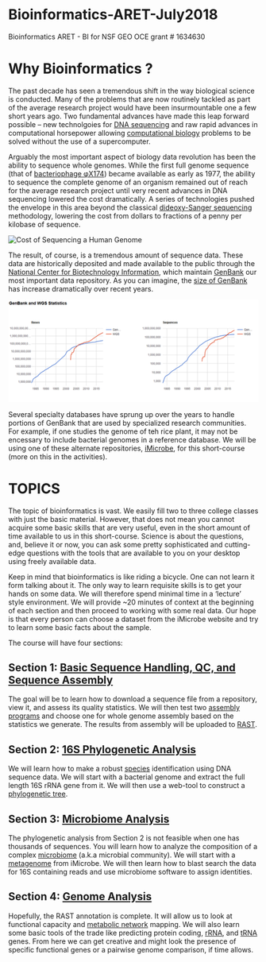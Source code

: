 # Bioinformatics-ARET-July2018
Bioinformatics ARET - BI for NSF GEO OCE grant # 1634630


# Why Bioinformatics ?

The past decade has seen a tremendous shift in the way biological science is conducted.  Many of the problems that are now routinely tackled as part of the average research project would have been insurmountable one a few short years ago.   Two fundamental advances have made this leap forward possible – new technolgoies for [DNA sequencing](https://en.wikipedia.org/wiki/DNA_sequencing) and raw rapid advances in computational horsepower allowing [computational biology](https://en.wikipedia.org/wiki/Computational_biology) problems to be solved without the use of a supercomputer.


 Arguably the most important aspect of biology data revolution has been the ability to sequence whole genomes.  While the first full genome sequence (that of [bacteriophage φX174]( https://en.wikipedia.org/wiki/Phi_X_174)) became available as early as 1977, the ability to sequence the complete genome of an organism remained out of reach for the average research project until very recent advances in DNA sequencing lowered the cost dramatically.  A series of technologies pushed the envelope in this area beyond the classical [dideoxy-Sanger sequencing]( https://en.wikipedia.org/wiki/Sanger_sequencing) methodology, lowering the cost from dollars to fractions of a penny per kilobase of sequence.
 
 
![Cost of Sequencing a Human Genome](https://upload.wikimedia.org/wikipedia/commons/thumb/e/e7/Historic_cost_of_sequencing_a_human_genome.svg/1200px-Historic_cost_of_sequencing_a_human_genome.svg.png)


The result, of course, is a tremendous amount of sequence data.  These data are historically deposited and made available to the public through the [National Center for Biotechnology Information]( https://www.ncbi.nlm.nih.gov/), which maintain [GenBank](https://www.ncbi.nlm.nih.gov/genbank/) our most important data repository.  As you can imagine, the [size of GenBank]( https://www.ncbi.nlm.nih.gov/genbank/statistics/) has increase dramatically over recent  years.

![Number of Bases in GenBank as Individual Reads or Whole Genome Sequences](https://github.com/OUGenomics/Bioinformatics-ARET-July2018/blob/master/images/GenBank_size.png)

Several specialty databases have sprung up over the years to handle portions of GenBank that are used by specialized research communities.  For example, if one studies the genome of teh rice plant, it may not be encessary to include bacterial genomes in a reference database.  We will be using one of these alternate repositories, [iMicrobe](https://www.imicrobe.us/), for this short-course (more on this in the activities).

# TOPICS

The topic of bioinformatics is vast.  We easily fill two to three college classes with just the basic material.  However, that does not mean you cannot acquire some basic skills that are very useful, even in the short amount of time available to us in this short-course.   Science is about the questions, and, believe it or now, you can ask some pretty sophisticated and cutting-edge questions with the tools that are available to you on your desktop using freely available data.  

Keep in mind that bioinformatics is like riding a bicycle.  One can not learn it form talking about it. The only way to learn requisite skills is to get your hands on some data.  We will therefore spend minimal time in a ‘lecture’ style environment.  We will provide ~20 minutes of context at the beginning of each section and then proceed to working with some real data.  Our hope is that every person can choose a dataset from the iMicrobe website and try to learn some basic facts about the sample.

The course will have four sections:

## Section 1:  [Basic Sequence Handling, QC, and Sequence Assembly](https://github.com/OUGenomics/Bioinformatics-ARET-July2018/blob/master/Section-1/readme.md)

The goal will be to learn how to download a sequence file from a repository, view it, and assess its quality statistics.  We will then test two [assembly](https://en.wikipedia.org/wiki/Sequence_assembly) [programs](https://en.wikipedia.org/wiki/De_novo_sequence_assemblers) and choose one for whole genome assembly based on the statistics we generate.  The results from assembly will be uploaded to [RAST](http://rast.nmpdr.org/). 

## Section 2:  [16S Phylogenetic Analysis](https://github.com/OUGenomics/Bioinformatics-ARET-July2018/blob/master/Section-2/readme.md)

We will learn how to make a robust [species](https://en.wikipedia.org/wiki/Bacterial_taxonomy) identification using DNA sequence data.  We will start with a bacterial genome and extract the full length 16S rRNA gene from it.  We will then use a web-tool to construct a [phylogenetic tree](https://en.wikipedia.org/wiki/Phylogenetics).

## Section 3:  [Microbiome Analysis](https://github.com/OUGenomics/Bioinformatics-ARET-July2018/blob/master/Section-3/readme.md)

The phylogenetic analysis from Section 2 is not feasible when one has thousands of sequences.  You will learn how to analyze the composition of a complex [microbiome](https://en.wikipedia.org/wiki/Microbiota) (a.k.a microbial community).  We will start with a [metagenome](https://en.wikipedia.org/wiki/Metagenomics) from iMicrobe.  We will then learn how to blast search the data for 16S containing reads and use microbiome software to assign identities.

## Section 4:  [Genome Analysis](https://github.com/OUGenomics/Bioinformatics-ARET-July2018/blob/master/Section-4/readme.md)

Hopefully, the RAST annotation is complete. It will allow us to look at functional capacity and [metabolic network](https://en.wikipedia.org/wiki/Metabolic_network) mapping.  We will also learn some basic tools of the trade like predicting protein coding, [rRNA](https://en.wikipedia.org/wiki/Ribosomal_RNA), and [tRNA](https://en.wikipedia.org/wiki/Transfer_RNA) genes.  From here we can get creative and might look the presence of specific functional genes or a pairwise genome comparison, if time allows.


